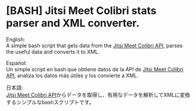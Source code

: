 # [BASH] Jitsi Meet Colibri stats parser and XML converter.

English:  
A simple bash script that gets data from the [Jitsi Meet Colibri API](https://github.com/jitsi/jitsi-videobridge/blob/master/doc/rest-colibri.md), parses the useful data and converts it to XML.

Español:   
Un simple script en bash que obtiene datos de la API de [Jitsi Meet Colibri API](https://github.com/jitsi/jitsi-videobridge/blob/master/doc/rest-colibri.md), analiza los datos más útiles y los convierte a XML.

日本語:  
 [Jitsi Meet Colibri API](https://github.com/jitsi/jitsi-videobridge/blob/master/doc/rest-colibri.md)からデータを取得し、有用なデータを解析してXMLに変換するシンプルなbashスクリプトです。
